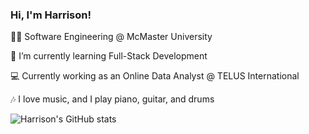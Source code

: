### Hi, I'm Harrison!

👨‍🎓 Software Engineering @ McMaster University

🌱 I’m currently learning Full-Stack Development

💻 Currently working as an Online Data Analyst @ TELUS International

🎶 I love music, and I play piano, guitar, and drums

![Harrison's GitHub stats](https://github-readme-stats.vercel.app/api?username=johnsh9656&show_icons=true&theme=radical)

<!--
**johnsh9656/johnsh9656** is a ✨ _special_ ✨ repository because its `README.md` (this file) appears on your GitHub profile.

Here are some ideas to get you started:

- 🔭 I’m currently working on ...
- 🌱 I’m currently learning ...
- 👯 I’m looking to collaborate on ...
- 🤔 I’m looking for help with ...
- 💬 Ask me about ...
- 📫 How to reach me: ...
- 😄 Pronouns: ...
- ⚡ Fun fact: ...
-->
